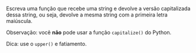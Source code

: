 Escreva uma função que recebe uma string e devolve a versão capitalizada dessa string, ou seja, devolve a mesma string com a primeira letra maiúscula. 

Observação: você **não** pode usar a função `capitalize()` do Python. 

Dica: use o `upper()` e fatiamento.